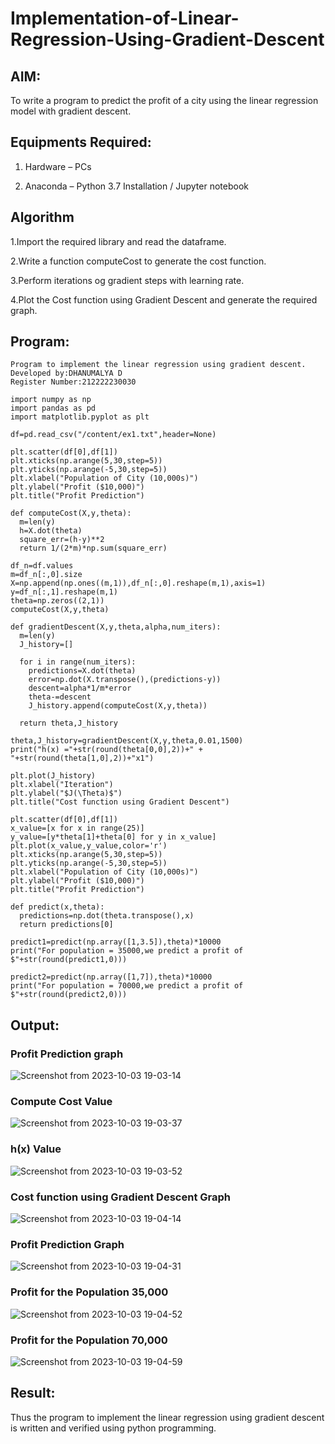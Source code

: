 # Implementation-of-Linear-Regression-Using-Gradient-Descent

## AIM:

To write a program to predict the profit of a city using the linear regression model with gradient descent.

## Equipments Required:

1. Hardware – PCs

2. Anaconda – Python 3.7 Installation / Jupyter notebook

## Algorithm

1.Import the required library and read the dataframe.

2.Write a function computeCost to generate the cost function.

3.Perform iterations og gradient steps with learning rate.

4.Plot the Cost function using Gradient Descent and generate the required graph. 

## Program:
```
Program to implement the linear regression using gradient descent.
Developed by:DHANUMALYA D 
Register Number:212222230030  
```
```
import numpy as np
import pandas as pd
import matplotlib.pyplot as plt

df=pd.read_csv("/content/ex1.txt",header=None)

plt.scatter(df[0],df[1])
plt.xticks(np.arange(5,30,step=5))
plt.yticks(np.arange(-5,30,step=5))
plt.xlabel("Population of City (10,000s)")
plt.ylabel("Profit ($10,000)")
plt.title("Profit Prediction")

def computeCost(X,y,theta):
  m=len(y)
  h=X.dot(theta)
  square_err=(h-y)**2
  return 1/(2*m)*np.sum(square_err)

df_n=df.values
m=df_n[:,0].size
X=np.append(np.ones((m,1)),df_n[:,0].reshape(m,1),axis=1)
y=df_n[:,1].reshape(m,1)
theta=np.zeros((2,1))
computeCost(X,y,theta)

def gradientDescent(X,y,theta,alpha,num_iters):
  m=len(y)
  J_history=[]

  for i in range(num_iters):
    predictions=X.dot(theta)
    error=np.dot(X.transpose(),(predictions-y))
    descent=alpha*1/m*error
    theta-=descent
    J_history.append(computeCost(X,y,theta))

  return theta,J_history

theta,J_history=gradientDescent(X,y,theta,0.01,1500)
print("h(x) ="+str(round(theta[0,0],2))+" + "+str(round(theta[1,0],2))+"x1")

plt.plot(J_history)
plt.xlabel("Iteration")
plt.ylabel("$J(\Theta)$")
plt.title("Cost function using Gradient Descent")

plt.scatter(df[0],df[1])
x_value=[x for x in range(25)]
y_value=[y*theta[1]+theta[0] for y in x_value]
plt.plot(x_value,y_value,color='r')
plt.xticks(np.arange(5,30,step=5))
plt.yticks(np.arange(-5,30,step=5))
plt.xlabel("Population of City (10,000s)")
plt.ylabel("Profit ($10,000)")
plt.title("Profit Prediction")

def predict(x,theta):
  predictions=np.dot(theta.transpose(),x)
  return predictions[0]

predict1=predict(np.array([1,3.5]),theta)*10000
print("For population = 35000,we predict a profit of $"+str(round(predict1,0)))

predict2=predict(np.array([1,7]),theta)*10000
print("For population = 70000,we predict a profit of $"+str(round(predict2,0)))

```
## Output:

### Profit Prediction graph
![Screenshot from 2023-10-03 19-03-14](https://github.com/Dhanudhanaraj/Implementation-of-Linear-Regression-Using-Gradient-Descent/assets/119218812/292af1a5-2c6e-4365-b528-ed19a5a4a67b)

### Compute Cost Value
![Screenshot from 2023-10-03 19-03-37](https://github.com/Dhanudhanaraj/Implementation-of-Linear-Regression-Using-Gradient-Descent/assets/119218812/af34ebd8-0a85-45f8-a916-7eb7ac3ae330)

### h(x) Value
![Screenshot from 2023-10-03 19-03-52](https://github.com/Dhanudhanaraj/Implementation-of-Linear-Regression-Using-Gradient-Descent/assets/119218812/f0fbfa06-ad9b-4fe8-9e0c-a39bb4882918)

### Cost function using Gradient Descent Graph
![Screenshot from 2023-10-03 19-04-14](https://github.com/Dhanudhanaraj/Implementation-of-Linear-Regression-Using-Gradient-Descent/assets/119218812/1729efca-2c22-4796-9fef-54056eb1cce6)

### Profit Prediction Graph
![Screenshot from 2023-10-03 19-04-31](https://github.com/Dhanudhanaraj/Implementation-of-Linear-Regression-Using-Gradient-Descent/assets/119218812/7abcca14-e5cb-472f-ad94-573f791b5896)

### Profit for the Population 35,000

![Screenshot from 2023-10-03 19-04-52](https://github.com/Dhanudhanaraj/Implementation-of-Linear-Regression-Using-Gradient-Descent/assets/119218812/b294a446-d163-46d1-8bde-a19f82fa384f)

### Profit for the Population 70,000

![Screenshot from 2023-10-03 19-04-59](https://github.com/Dhanudhanaraj/Implementation-of-Linear-Regression-Using-Gradient-Descent/assets/119218812/30952a5d-17d1-4806-8ea0-891d7aecdc10)

## Result:

Thus the program to implement the linear regression using gradient descent is written and verified using python programming.
